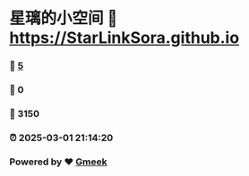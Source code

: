 # 星璃的小空间 :link: https://StarLinkSora.github.io 
### :page_facing_up: [5](https://StarLinkSora.github.io/tag.html) 
### :speech_balloon: 0 
### :hibiscus: 3150 
### :alarm_clock: 2025-03-01 21:14:20 
### Powered by :heart: [Gmeek](https://github.com/Meekdai/Gmeek)
